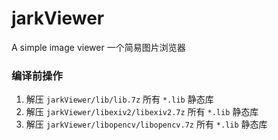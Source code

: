 # jarkViewer
A simple image viewer
一个简易图片浏览器

### 编译前操作

1. 解压 `jarkViewer/lib/lib.7z` 所有 `*.lib` 静态库
2. 解压 `jarkViewer/libexiv2/libexiv2.7z` 所有 `*.lib` 静态库
2. 解压 `jarkViewer/libopencv/libopencv.7z` 所有 `*.lib` 静态库
